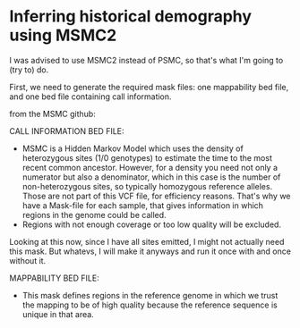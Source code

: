 # Inferring historical demography using MSMC2

I was advised to use MSMC2 instead of PSMC, so that's what I'm going to (try to) do. 

First, we need to generate the required mask files: one mappability bed file, and one bed file containing call information. 

from the MSMC github: 

CALL INFORMATION BED FILE:
- MSMC is a Hidden Markov Model which uses the density of heterozygous sites (1/0 genotypes) to estimate the time to the most recent common ancestor. However, for a density you need not only a numerator but also a denominator, which in this case is the number of non-heterozygous sites, so typically homozygous reference alleles. Those are not part of this VCF file, for efficiency reasons. That's why we have a Mask-file for each sample, that gives information in which regions in the genome could be called.
- Regions with not enough coverage or too low quality will be excluded.

Looking at this now, since I have all sites emitted, I might not actually need this mask. But whatevs, I will make it anyways and run it once with and once without it. 

 MAPPABILITY BED FILE: 
- This mask defines regions in the reference genome in which we trust the mapping to be of high quality because the reference sequence is unique in that area.

  
